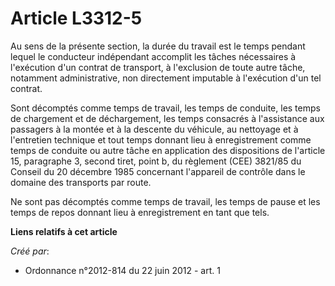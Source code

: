 # Article L3312-5

Au sens de la présente section, la durée du travail est le temps pendant lequel le conducteur indépendant accomplit les
tâches nécessaires à l'exécution d'un contrat de transport, à l'exclusion de toute autre tâche, notamment administrative, non
directement imputable à l'exécution d'un tel contrat.

Sont décomptés comme temps de travail, les temps de conduite, les temps de chargement et de déchargement, les temps consacrés
à l'assistance aux passagers à la montée et à la descente du véhicule, au nettoyage et à l'entretien technique et tout temps
donnant lieu à enregistrement comme temps de conduite ou autre tâche en application des dispositions de l'article 15,
paragraphe 3, second tiret, point b, du règlement (CEE) 3821/85 du Conseil du 20 décembre 1985 concernant l'appareil de
contrôle dans le domaine des transports par route.

Ne sont pas décomptés comme temps de travail, les temps de pause et les temps de repos donnant lieu à enregistrement en tant
que tels.

**Liens relatifs à cet article**

_Créé par_:

  - Ordonnance n°2012-814 du 22 juin 2012 - art. 1
